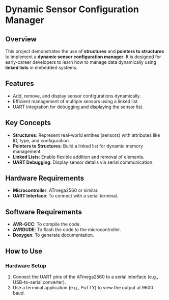 # Dynamic Sensor Configuration Manager

## Overview
This project demonstrates the use of **structures** and **pointers to structures** to implement a **dynamic sensor configuration manager**. It is designed for early-career developers to learn how to manage data dynamically using **linked lists** in embedded systems.

## Features
- Add, remove, and display sensor configurations dynamically.
- Efficient management of multiple sensors using a linked list.
- UART integration for debugging and displaying the sensor list.

## Key Concepts
- **Structures**: Represent real-world entities (sensors) with attributes like ID, type, and configuration.
- **Pointers to Structures**: Build a linked list for dynamic memory management.
- **Linked Lists**: Enable flexible addition and removal of elements.
- **UART Debugging**: Display sensor details via serial communication.

## Hardware Requirements
- **Microcontroller**: ATmega2560 or similar.
- **UART Interface**: To connect with a serial terminal.

## Software Requirements
- **AVR-GCC**: To compile the code.
- **AVRDUDE**: To flash the code to the microcontroller.
- **Doxygen**: To generate documentation.

## How to Use
### Hardware Setup
1. Connect the UART pins of the ATmega2560 to a serial interface (e.g., USB-to-serial converter).
2. Use a terminal application (e.g., PuTTY) to view the output at 9600 baud.


